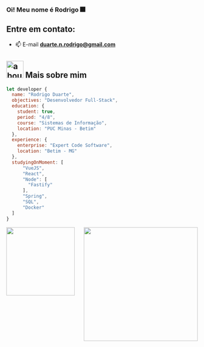 ### Oi! Meu nome é Rodrigo 🎆

## Entre em contato:
- 📫 E-mail **duarte.n.rodrigo@gmail.com**
  
## <img width="45" alt="about" src="https://raw.github.com/elizarov/elizarov/master/about.png"> Mais sobre mim
```javascript
let developer {
  name: "Rodrigo Duarte",
  objectives: "Desenvolvedor Full-Stack",
  education: {
    student: true,
    period: "4/8",
    course: "Sistemas de Informação",
    location: "PUC Minas - Betim"
  },
  experience: {
    enterprise: "Expert Code Software",
    location: "Betim - MG"
  },
  studyingOnMoment: [
      "VueJS",
      "React",
      "Node": [
        "Fastify"
      ],
      "Spring",
      "SQL",
      "Docker"
  ]
}
```

<div align="space-between">
 <img height="180em" src="https://github-readme-stats.vercel.app/api/top-langs/?username=Rodrigo-N-Duarte&layout=compact&langs_count=16&theme=dark&locale=pt-br"/>
  <img align="right" width="300" src="https://i2.wp.com/allhtaccess.info/wp-content/uploads/2018/03/programming.gif?fit=1281%2C716&ssl=1" />
</div>

### <Clean Code />
